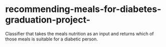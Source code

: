 # recommending-meals-for-diabetes-graduation-project-
Classifier that takes the meals nutrition as an input and returns which of those meals is suitable for a diabetic person.
